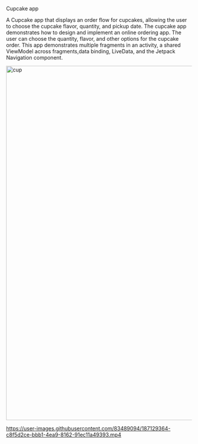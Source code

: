 Cupcake app


A Cupcake app that displays an order flow for cupcakes, allowing the user to choose the cupcake flavor, quantity, and pickup date.
The cupcake app demonstrates how to design and implement an online ordering app.
The user can choose the quantity, flavor, and other options for the cupcake order.
This app demonstrates multiple fragments in an activity, a shared ViewModel across fragments,data binding,
LiveData, and the Jetpack Navigation component.




<img width="960" alt="cup" src="https://user-images.githubusercontent.com/83489094/187129221-52e75232-c4d2-4c00-8982-720d7d0681ac.png">


https://user-images.githubusercontent.com/83489094/187129364-c8f5d2ce-bbb1-4ea9-8162-91ec11a49393.mp4

